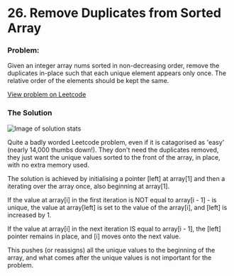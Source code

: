# 26. Remove Duplicates from Sorted Array

### Problem:

Given an integer array nums sorted in non-decreasing order, remove the duplicates in-place such that each unique element appears only once. The relative order of the elements should be kept the same.

[View problem on Leetcode](https://leetcode.com/problems/remove-duplicates-from-sorted-array)

### The Solution

![Image of solution stats](http://url/to/img.png)

Quite a badly worded Leetcode problem, even if it is catagorised as 'easy' (nearly 14,000 thumbs down!). They don't need the duplicates removed, they just want the unique values sorted to the front of the array, in place, with no extra memory used.

The solution is achieved by initialising a pointer [left] at array[1] and then a iterating over the array once, also beginning at array[1].

If the value at array[i] in the first iteration is NOT equal to array[i - 1] - is unique, the value at array[left] is set to the value of the array[i], and [left] is increased by 1.

If the value at array[i] in the next iteration IS equal to array[i - 1], the [left] pointer remains in place, and [i] moves onto the next value.

This pushes (or reassigns) all the unique values to the beginning of the array, and what comes after the unique values is not important for the problem.
